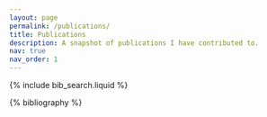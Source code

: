 ```yaml
---
layout: page
permalink: /publications/
title: Publications
description: A snapshot of publications I have contributed to.
nav: true
nav_order: 1
---
```


<!-- _pages/publications.md -->

<!-- Bibsearch Feature -->

{% include bib_search.liquid %}

<div class="publications">

{% bibliography %}

</div>
